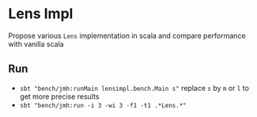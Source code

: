 # Lens Impl

Propose various `Lens` implementation in scala and compare performance with vanilla scala

## Run

*   `sbt "bench/jmh:runMain lensimpl.bench.Main s"` replace `s` by `m` or `l` to get more precise results
*   `sbt "bench/jmh:run -i 3 -wi 3 -f1 -t1 .*Lens.*"`